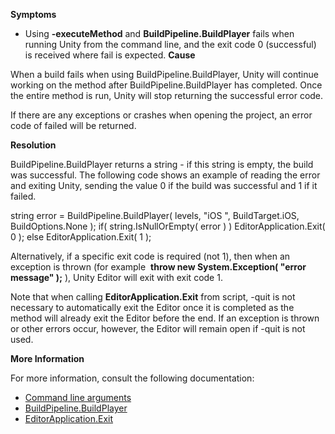 
        

**Symptoms** 

*   Using  **-executeMethod**  and  **BuildPipeline.BuildPlayer**  fails when running Unity from the command line, and the exit code 0 (successful) is received where fail is expected.
 **Cause** 

When a build fails when using BuildPipeline.BuildPlayer, Unity will continue working on the method after BuildPipeline.BuildPlayer has completed. Once the entire method is run, Unity will stop returning the successful error code.


If there are any exceptions or crashes when opening the project, an error code of failed will be returned.

**Resolution** 

BuildPipeline.BuildPlayer returns a string - if this string is empty, the build was successful. The following code shows an example of reading the error and exiting Unity, sending the value 0 if the build was successful and 1 if it failed.

string error = BuildPipeline.BuildPlayer( levels, "iOS ", BuildTarget.iOS, BuildOptions.None );
    if( string.IsNullOrEmpty( error ) )
        EditorApplication.Exit( 0 );
    else
        EditorApplication.Exit( 1 );

Alternatively, if a specific exit code is required (not 1), then when an exception is thrown (for example  **throw new System.Exception( "error message" );** ), Unity Editor will exit with exit code 1.

Note that when calling **EditorApplication.Exit** from script, -quit is not necessary to automatically exit the Editor once it is completed as the method will already exit the Editor before the end. If an exception is thrown or other errors occur, however, the Editor will remain open if -quit is not used.


 **More Information** 

For more information, consult the following documentation:

*   [Command line arguments](http://docs.unity3d.com/Manual/CommandLineArguments.html)
*   [BuildPipeline.BuildPlayer](https://docs.unity3d.com/ScriptReference/BuildPipeline.BuildPlayer.html)
*   [EditorApplication.Exit](http://docs.unity3d.com/ScriptReference/EditorApplication.Exit.html)

      